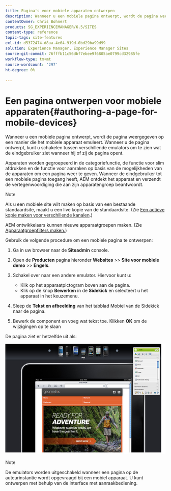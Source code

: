```yaml
---
title: Pagina's voor mobiele apparaten ontwerpen
description: Wanneer u een mobiele pagina ontwerpt, wordt de pagina weergegeven op een manier die het mobiele apparaat emuleert. Wanneer u de pagina ontwerpt, kunt u schakelen tussen verschillende emulators om te zien wat de eindgebruiker ziet wanneer hij of zij de pagina opent.
contentOwner: Chris Bohnert
products: SG_EXPERIENCEMANAGER/6.5/SITES
content-type: reference
topic-tags: site-features
exl-id: d5372474-d8aa-4e64-919d-0bd29ba99d99
solution: Experience Manager, Experience Manager Sites
source-git-commit: 76fffb11c56dbf7ebee9f6805ae0799cd32985fe
workflow-type: tm+mt
source-wordcount: '297'
ht-degree: 0%

---
```


# Een pagina ontwerpen voor mobiele apparaten{#authoring-a-page-for-mobile-devices}

Wanneer u een mobiele pagina ontwerpt, wordt de pagina weergegeven op een manier die het mobiele apparaat emuleert. Wanneer u de pagina ontwerpt, kunt u schakelen tussen verschillende emulators om te zien wat de eindgebruiker ziet wanneer hij of zij de pagina opent.

Apparaten worden gegroepeerd in de categoriefunctie, de functie voor slim afdrukken en de functie voor aanraken op basis van de mogelijkheden van de apparaten om een pagina weer te geven. Wanneer de eindgebruiker tot een mobiele pagina toegang heeft, AEM ontdekt het apparaat en verzendt de vertegenwoordiging die aan zijn apparatengroep beantwoordt.

>[!NOTE]
>
>Als u een mobiele site wilt maken op basis van een bestaande standaardsite, maakt u een live kopie van de standaardsite. (Zie [Een actieve kopie maken voor verschillende kanalen](/help/sites-administering/msm-livecopy.md).)
>
>AEM ontwikkelaars kunnen nieuwe apparaatgroepen maken. (Zie [Apparaatgroepfilters maken.](/help/sites-developing/groupfilters.md))

Gebruik de volgende procedure om een mobiele pagina te ontwerpen:

1. Ga in uw browser naar de **Siteadmin** console.
1. Open de **Producten** pagina hieronder **Websites** >> **Site voor mobiele demo** >> **Engels**.

1. Schakel over naar een andere emulator. Hiervoor kunt u:

   * Klik op het apparaatpictogram boven aan de pagina.
   * Klik op de knop **Bewerken** in de **Sidekick** en selecteert u het apparaat in het keuzemenu.

1. Sleep de **Tekst en afbeelding** van het tabblad Mobiel van de Sidekick naar de pagina.
1. Bewerk de component en voeg wat tekst toe. Klikken **OK** om de wijzigingen op te slaan

De pagina ziet er hetzelfde uit als:

![mobileipademu](assets/mobileipademu.png)

>[!NOTE]
>
>De emulators worden uitgeschakeld wanneer een pagina op de auteurinstantie wordt opgevraagd bij een mobiel apparaat. U kunt ontwerpen met behulp van de interface met aanraakbediening.
